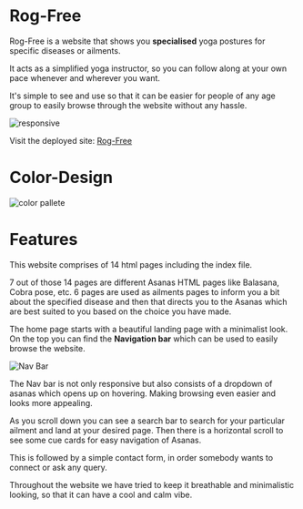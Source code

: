 # Rog-Free

Rog-Free is a website that shows you <b>specialised</b> yoga postures for specific diseases or ailments. 

It acts as a simplified yoga instructor, so you can follow along at your own pace whenever and wherever you want.</br>

It's simple to see and use so that it can be easier for people of any age group to easily browse through the website without any hassle.

![responsive](https://user-images.githubusercontent.com/98885752/189529461-f3269776-a118-41d2-b840-d21772257016.png)

Visit the deployed site: <a href="https://devanshsahni.github.io/Rog-Free/">Rog-Free</a> 


# Color-Design

![color pallete](https://user-images.githubusercontent.com/98885752/189531949-991a0da5-2d7a-4a91-b7d2-811179a1e8a8.png)


# Features

This website comprises of 14 html pages including the index file.

7 out of those 14 pages are different Asanas HTML pages like Balasana, Cobra pose, etc. 6 pages are used as ailments pages to inform you a bit about the specified disease and then that directs you to the Asanas which are best suited to you based on the choice you have made.

The home page starts with a beautiful landing page with a minimalist look. On the top you can find the <b>Navigation bar</b> which can be used to easily browse the website.

![Nav Bar](https://user-images.githubusercontent.com/98885752/189532664-279387d5-ea50-4eac-8dd7-1b7751570471.png)

The Nav bar is not only responsive but also consists of a dropdown of asanas which opens up on hovering.
Making browsing even easier and looks more appealing.

As you scroll down you can see a search bar to search for your particular ailment and land at your desired page. Then there is a horizontal scroll to see some cue cards for easy navigation of Asanas.

<!-- ![2](https://user-images.githubusercontent.com/98885752/189536959-761959b7-23d3-4513-aefe-89cb0cbf5358.jpeg) -->
This is followed by a simple contact form, in order somebody wants to connect or ask any query.

Throughout the website we have tried to keep it breathable and minimalistic looking, so that it can have a cool and calm vibe.


